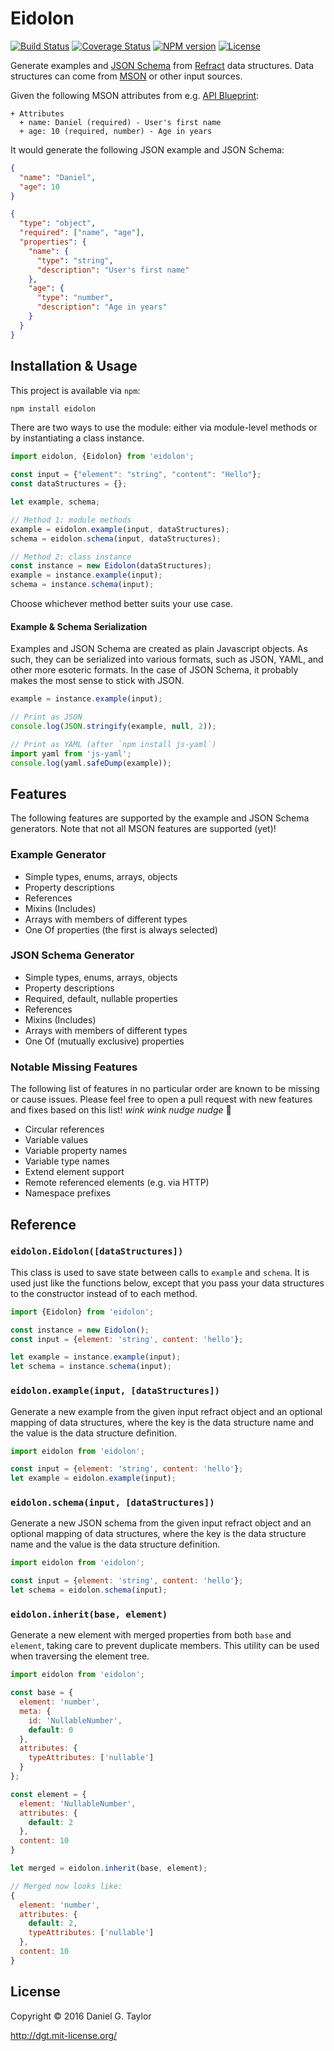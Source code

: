 # Eidolon

[![Build Status](http://img.shields.io/travis/danielgtaylor/eidolon/master.svg)](https://travis-ci.org/danielgtaylor/eidolon) [![Coverage Status](http://img.shields.io/coveralls/danielgtaylor/eidolon/master.svg)](https://coveralls.io/r/danielgtaylor/eidolon) [![NPM version](http://img.shields.io/npm/v/eidolon.svg)](https://www.npmjs.org/package/eidolon) [![License](http://img.shields.io/npm/l/eidolon.svg)](https://www.npmjs.org/package/eidolon)

Generate examples and [JSON Schema](http://json-schema.org/) from [Refract](https://github.com/refractproject/refract-spec#refract) data structures. Data structures can come from [MSON](https://github.com/apiaryio/mson#markdown-syntax-for-object-notation) or other input sources.

Given the following MSON attributes from e.g. [API Blueprint](https://apiblueprint.org/):

```apib
+ Attributes
  + name: Daniel (required) - User's first name
  + age: 10 (required, number) - Age in years
```

It would generate the following JSON example and JSON Schema:

```json
{
  "name": "Daniel",
  "age": 10
}
```

```json
{
  "type": "object",
  "required": ["name", "age"],
  "properties": {
    "name": {
      "type": "string",
      "description": "User's first name"
    },
    "age": {
      "type": "number",
      "description": "Age in years"
    }
  }
}
```

## Installation & Usage

This project is available via `npm`:

```sh
npm install eidolon
```

There are two ways to use the module: either via module-level methods or by instantiating a class instance.

```js
import eidolon, {Eidolon} from 'eidolon';

const input = {"element": "string", "content": "Hello"};
const dataStructures = {};

let example, schema;

// Method 1: module methods
example = eidolon.example(input, dataStructures);
schema = eidolon.schema(input, dataStructures);

// Method 2: class instance
const instance = new Eidolon(dataStructures);
example = instance.example(input);
schema = instance.schema(input);
```

Choose whichever method better suits your use case.

#### Example & Schema Serialization

Examples and JSON Schema are created as plain Javascript objects. As such, they can be serialized into various formats, such as JSON, YAML, and other more esoteric formats. In the case of JSON Schema, it probably makes the most sense to stick with JSON.

```js
example = instance.example(input);

// Print as JSON
console.log(JSON.stringify(example, null, 2));

// Print as YAML (after `npm install js-yaml`)
import yaml from 'js-yaml';
console.log(yaml.safeDump(example));
```

## Features

The following features are supported by the example and JSON Schema generators. Note that not all MSON features are supported (yet)!

### Example Generator

* Simple types, enums, arrays, objects
* Property descriptions
* References
* Mixins (Includes)
* Arrays with members of different types
* One Of properties (the first is always selected)

### JSON Schema Generator

* Simple types, enums, arrays, objects
* Property descriptions
* Required, default, nullable properties
* References
* Mixins (Includes)
* Arrays with members of different types
* One Of (mutually exclusive) properties

### Notable Missing Features

The following list of features in no particular order are known to be missing or cause issues. Please feel free to open a pull request with new features and fixes based on this list! *wink wink nudge nudge* :beers:

* Circular references
* Variable values
* Variable property names
* Variable type names
* Extend element support
* Remote referenced elements (e.g. via HTTP)
* Namespace prefixes

## Reference

### `eidolon.Eidolon([dataStructures])`

This class is used to save state between calls to `example` and `schema`. It is used just like the functions below, except that you pass your data structures to the constructor instead of to each method.

```js
import {Eidolon} from 'eidolon';

const instance = new Eidolon();
const input = {element: 'string', content: 'hello'};

let example = instance.example(input);
let schema = instance.schema(input);
```

### `eidolon.example(input, [dataStructures])`

Generate a new example from the given input refract object and an optional mapping of data structures, where the key is the data structure name and the value is the data structure definition.

```js
import eidolon from 'eidolon';

const input = {element: 'string', content: 'hello'};
let example = eidolon.example(input);
```

### `eidolon.schema(input, [dataStructures])`

Generate a new JSON schema from the given input refract object and an optional mapping of data structures, where the key is the data structure name and the value is the data structure definition.

```js
import eidolon from 'eidolon';

const input = {element: 'string', content: 'hello'};
let schema = eidolon.schema(input);
```

### `eidolon.inherit(base, element)`

Generate a new element with merged properties from both `base` and `element`, taking care to prevent duplicate members. This utility can be used when traversing the element tree.

```js
import eidolon from 'eidolon';

const base = {
  element: 'number',
  meta: {
    id: 'NullableNumber',
    default: 0
  },
  attributes: {
    typeAttributes: ['nullable']
  }
};

const element = {
  element: 'NullableNumber',
  attributes: {
    default: 2
  },
  content: 10
}

let merged = eidolon.inherit(base, element);

// Merged now looks like:
{
  element: 'number',
  attributes: {
    default: 2,
    typeAttributes: ['nullable']
  },
  content: 10
}
```

## License

Copyright &copy; 2016 Daniel G. Taylor

http://dgt.mit-license.org/
